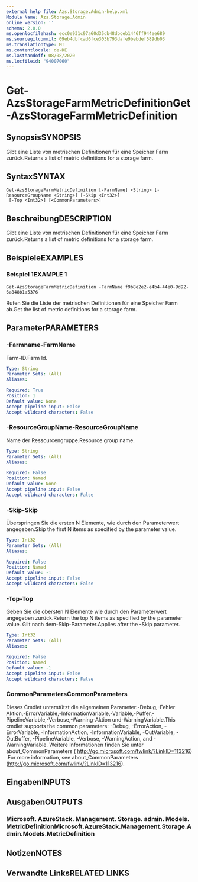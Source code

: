 ```yaml
---
external help file: Azs.Storage.Admin-help.xml
Module Name: Azs.Storage.Admin
online version: ''
schema: 2.0.0
ms.openlocfilehash: ecc0e931c97a60d35db48dbceb1446ff944ee689
ms.sourcegitcommit: 09eb4dbfcad6fce303b793dafe9bebdef589db03
ms.translationtype: MT
ms.contentlocale: de-DE
ms.lasthandoff: 08/08/2020
ms.locfileid: "94007060"
---
```

# <span data-ttu-id="c11a0-101">Get-AzsStorageFarmMetricDefinition</span><span class="sxs-lookup"><span data-stu-id="c11a0-101">Get-AzsStorageFarmMetricDefinition</span></span>

## <span data-ttu-id="c11a0-102">Synopsis</span><span class="sxs-lookup"><span data-stu-id="c11a0-102">SYNOPSIS</span></span>
<span data-ttu-id="c11a0-103">Gibt eine Liste von metrischen Definitionen für eine Speicher Farm zurück.</span><span class="sxs-lookup"><span data-stu-id="c11a0-103">Returns a list of metric definitions for a storage farm.</span></span>

## <span data-ttu-id="c11a0-104">Syntax</span><span class="sxs-lookup"><span data-stu-id="c11a0-104">SYNTAX</span></span>

```
Get-AzsStorageFarmMetricDefinition [-FarmName] <String> [-ResourceGroupName <String>] [-Skip <Int32>]
 [-Top <Int32>] [<CommonParameters>]
```

## <span data-ttu-id="c11a0-105">Beschreibung</span><span class="sxs-lookup"><span data-stu-id="c11a0-105">DESCRIPTION</span></span>
<span data-ttu-id="c11a0-106">Gibt eine Liste von metrischen Definitionen für eine Speicher Farm zurück.</span><span class="sxs-lookup"><span data-stu-id="c11a0-106">Returns a list of metric definitions for a storage farm.</span></span>

## <span data-ttu-id="c11a0-107">Beispiele</span><span class="sxs-lookup"><span data-stu-id="c11a0-107">EXAMPLES</span></span>

### <span data-ttu-id="c11a0-108">Beispiel 1</span><span class="sxs-lookup"><span data-stu-id="c11a0-108">EXAMPLE 1</span></span>
```
Get-AzsStorageFarmMetricDefinition -FarmName f9b8e2e2-e4b4-44e0-9d92-6a848b1a5376
```

<span data-ttu-id="c11a0-109">Rufen Sie die Liste der metrischen Definitionen für eine Speicher Farm ab.</span><span class="sxs-lookup"><span data-stu-id="c11a0-109">Get the list of metric definitions for a storage farm.</span></span>

## <span data-ttu-id="c11a0-110">Parameter</span><span class="sxs-lookup"><span data-stu-id="c11a0-110">PARAMETERS</span></span>

### <span data-ttu-id="c11a0-111">-Farmname</span><span class="sxs-lookup"><span data-stu-id="c11a0-111">-FarmName</span></span>
<span data-ttu-id="c11a0-112">Farm-ID.</span><span class="sxs-lookup"><span data-stu-id="c11a0-112">Farm Id.</span></span>

```yaml
Type: String
Parameter Sets: (All)
Aliases:

Required: True
Position: 1
Default value: None
Accept pipeline input: False
Accept wildcard characters: False
```

### <span data-ttu-id="c11a0-113">-ResourceGroupName</span><span class="sxs-lookup"><span data-stu-id="c11a0-113">-ResourceGroupName</span></span>
<span data-ttu-id="c11a0-114">Name der Ressourcengruppe.</span><span class="sxs-lookup"><span data-stu-id="c11a0-114">Resource group name.</span></span>

```yaml
Type: String
Parameter Sets: (All)
Aliases:

Required: False
Position: Named
Default value: None
Accept pipeline input: False
Accept wildcard characters: False
```

### <span data-ttu-id="c11a0-115">-Skip</span><span class="sxs-lookup"><span data-stu-id="c11a0-115">-Skip</span></span>
<span data-ttu-id="c11a0-116">Überspringen Sie die ersten N Elemente, wie durch den Parameterwert angegeben.</span><span class="sxs-lookup"><span data-stu-id="c11a0-116">Skip the first N items as specified by the parameter value.</span></span>

```yaml
Type: Int32
Parameter Sets: (All)
Aliases:

Required: False
Position: Named
Default value: -1
Accept pipeline input: False
Accept wildcard characters: False
```

### <span data-ttu-id="c11a0-117">-Top</span><span class="sxs-lookup"><span data-stu-id="c11a0-117">-Top</span></span>
<span data-ttu-id="c11a0-118">Geben Sie die obersten N Elemente wie durch den Parameterwert angegeben zurück.</span><span class="sxs-lookup"><span data-stu-id="c11a0-118">Return the top N items as specified by the parameter value.</span></span>
<span data-ttu-id="c11a0-119">Gilt nach dem-Skip-Parameter.</span><span class="sxs-lookup"><span data-stu-id="c11a0-119">Applies after the -Skip parameter.</span></span>

```yaml
Type: Int32
Parameter Sets: (All)
Aliases:

Required: False
Position: Named
Default value: -1
Accept pipeline input: False
Accept wildcard characters: False
```

### <span data-ttu-id="c11a0-120">CommonParameters</span><span class="sxs-lookup"><span data-stu-id="c11a0-120">CommonParameters</span></span>
<span data-ttu-id="c11a0-121">Dieses Cmdlet unterstützt die allgemeinen Parameter:-Debug,-Fehler Aktion,-ErrorVariable,-InformationVariable,-Variable,-Puffer,-PipelineVariable,-Verbose,-Warning-Aktion und-WarningVariable.</span><span class="sxs-lookup"><span data-stu-id="c11a0-121">This cmdlet supports the common parameters: -Debug, -ErrorAction, -ErrorVariable, -InformationAction, -InformationVariable, -OutVariable, -OutBuffer, -PipelineVariable, -Verbose, -WarningAction, and -WarningVariable.</span></span> <span data-ttu-id="c11a0-122">Weitere Informationen finden Sie unter about_CommonParameters ( http://go.microsoft.com/fwlink/?LinkID=113216) .</span><span class="sxs-lookup"><span data-stu-id="c11a0-122">For more information, see about_CommonParameters (http://go.microsoft.com/fwlink/?LinkID=113216).</span></span>

## <span data-ttu-id="c11a0-123">Eingaben</span><span class="sxs-lookup"><span data-stu-id="c11a0-123">INPUTS</span></span>

## <span data-ttu-id="c11a0-124">Ausgaben</span><span class="sxs-lookup"><span data-stu-id="c11a0-124">OUTPUTS</span></span>

### <span data-ttu-id="c11a0-125">Microsoft. AzureStack. Management. Storage. admin. Models. MetricDefinition</span><span class="sxs-lookup"><span data-stu-id="c11a0-125">Microsoft.AzureStack.Management.Storage.Admin.Models.MetricDefinition</span></span>

## <span data-ttu-id="c11a0-126">Notizen</span><span class="sxs-lookup"><span data-stu-id="c11a0-126">NOTES</span></span>

## <span data-ttu-id="c11a0-127">Verwandte Links</span><span class="sxs-lookup"><span data-stu-id="c11a0-127">RELATED LINKS</span></span>
